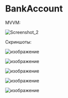 # BankAccount

MVVM:


![Screenshot_2](https://github.com/Gladn/BankAccount/assets/92585647/26300417-1835-4efb-87a3-d9d617db8d73)

Скриншоты:

![изображение](https://github.com/Gladn/BankAccount/assets/92585647/cf558566-c8c5-401a-96ea-97337fda8065)


![изображение](https://github.com/Gladn/BankAccount/assets/92585647/4670ce0c-ea7a-43a7-b70d-2f2047365691)


![изображение](https://github.com/Gladn/BankAccount/assets/92585647/7a7d0e15-8f3d-4cb6-b833-97a3711e69f6)


![изображение](https://github.com/Gladn/BankAccount/assets/92585647/0ef64434-b63a-4741-9204-2a04bed941fa)


![изображение](https://github.com/Gladn/BankAccount/assets/92585647/b2ef840c-2436-4953-ace1-476b17c6dcae)
